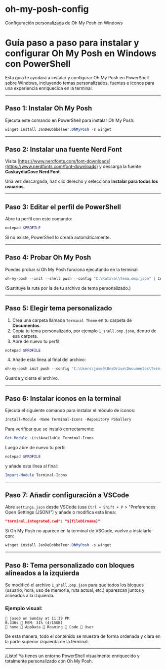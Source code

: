 # oh-my-posh-config
Configuración personalizada de Oh My Posh en Windows

# Guía paso a paso para instalar y configurar Oh My Posh en Windows con PowerShell

Esta guía te ayudará a instalar y configurar Oh My Posh en PowerShell sobre Windows, incluyendo temas personalizados, fuentes e iconos para una experiencia enriquecida en la terminal.

---

## Paso 1: Instalar Oh My Posh

Ejecuta este comando en PowerShell para instalar Oh My Posh:

```powershell
winget install JanDeDobbeleer.OhMyPosh -s winget
```

---

## Paso 2: Instalar una fuente Nerd Font

Visita [https://www.nerdfonts.com/font-downloads](https://www.nerdfonts.com/font-downloads) y descarga la fuente **CaskaydiaCove Nerd Font**.

Una vez descargada, haz clic derecho y selecciona **Instalar para todos los usuarios**.

---

## Paso 3: Editar el perfil de PowerShell

Abre tu perfil con este comando:

```powershell
notepad $PROFILE
```

Si no existe, PowerShell lo creará automáticamente.

---

## Paso 4: Probar Oh My Posh

Puedes probar si Oh My Posh funciona ejecutando en la terminal:

```powershell
oh-my-posh --init --shell pwsh --config "C:\Ruta\al\tema.omp.json" | Invoke-Expression
```

(Sustituye la ruta por la de tu archivo de tema personalizado.)

---

## Paso 5: Elegir tema personalizado

1. Crea una carpeta llamada `Terminal Theme` en tu carpeta de **Documentos**.
2. Copia tu tema personalizado, por ejemplo `1_shell.omp.json`, dentro de esa carpeta.
3. Abre de nuevo tu perfil:

```powershell
notepad $PROFILE
```

4. Añade esta línea al final del archivo:

```powershell
oh-my-posh init pwsh --config "C:\Users\jose0\OneDrive\Documentos\Terminal Theme\1_shell.omp.json" | Invoke-Expression
```

Guarda y cierra el archivo.

---

## Paso 6: Instalar íconos en la terminal

Ejecuta el siguiente comando para instalar el módulo de íconos:

```powershell
Install-Module -Name Terminal-Icons -Repository PSGallery
```

Para verificar que se instaló correctamente:

```powershell
Get-Module -ListAvailable Terminal-Icons
```

Luego abre de nuevo tu perfil:

```powershell
notepad $PROFILE
```

y añade esta línea al final:

```powershell
Import-Module Terminal-Icons
```

---

## Paso 7: Añadir configuración a VSCode

Abre `settings.json` desde VSCode (usa `Ctrl + Shift + P` > "Preferences: Open Settings (JSON)") y añade o modifica esta línea:

```json
"terminal.integrated.cwd": "${fileDirname}"
```

Si Oh My Posh no aparece en la terminal de VSCode, vuelve a instalarlo con:

```powershell
winget install JanDeDobbeleer.OhMyPosh -s winget
```

---

## Paso 8: Tema personalizado con bloques alineados a la izquierda

Se modificó el archivo `1_shell.omp.json` para que todos los bloques (usuario, hora, uso de memoria, ruta actual, etc.) aparezcan juntos y alineados a la izquierda.

### Ejemplo visual:

```
 jose0 on Sunday at 11:39 PM
0.336s  MEM: 31% (4/15GB)
 home  AppData  Roaming  Code  User
```

De esta manera, todo el contenido se muestra de forma ordenada y clara en la parte superior izquierda de la terminal.

---

¡Listo! Ya tienes un entorno PowerShell visualmente enriquecido y totalmente personalizado con Oh My Posh.
